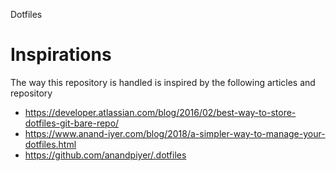 Dotfiles

# Inspirations

The way this repository is handled is inspired by the following articles and repository

- https://developer.atlassian.com/blog/2016/02/best-way-to-store-dotfiles-git-bare-repo/
- https://www.anand-iyer.com/blog/2018/a-simpler-way-to-manage-your-dotfiles.html
- https://github.com/anandpiyer/.dotfiles

